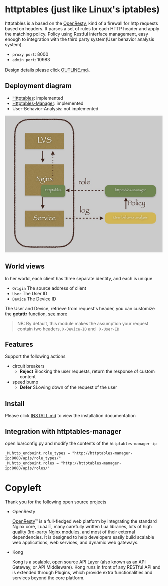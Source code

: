 # httptables (just like Linux's iptables)
httptables is a based on the [OpenResty](https://openresty.org/en/), kind of a firewall for http requests based on headers. It parses a set of rules for each HTTP header and apply the matching policy. Policy using Restful interface management, easy enough to integration with the third party system(User behavior analysis system).

* `proxy port`: 8000
* `admin port`: 10983

Design details please click [OUTLINE.md](doc/OUTLINE中文版.md)。

## Deployment diagram

* [Httptables](https://github.com/WALL-E/httptables): implemented
* [Httptables-Manager](https://github.com/WALL-E/httptables-manager): implemented
* User-Behavior-Analysis: not implemented

![image](doc/httptables-infrastructure.png)

## World views 
In her world, each client has three separate identity, and each is unique

* `Origin` The source address of client
* `User`   The User ID
* `Device` The Device ID

The User and Device, retrieve from request's header, you can customize the **getattr** function, [see more](doc/lamda.md)

> NB: By default, this module makes the assumption your request contain two headers, `X-Device-ID` and ` X-User-ID`
 
## Features
Support the following actions

* circuit breakers
  * **Reject** Blocking the user requests, return the response of custom content
* speed bump
  * **Defer** SLowing down of the request of the user

## Install
Please click [INSTALL.md](doc/INSTALL.md) to view the installation documentation

## Integration with httptables-manager
open lua/config.py and modify the contents of the `httptables-manager-ip`

```
_M.http_endpoint.role_types = "http://httptables-manager-ip:8080/apis/role_types/"
_M.http_endpoint.roles = "http://httptables-manager-ip:8080/apis/roles/"
```

# Copyleft
Thank you for the following open source projects


* OpenResty

  <span id="OpenResty">[OpenResty](https://openresty.org/en/)™</span> is a full-fledged web platform by integrating the standard Nginx core, LuaJIT, many carefully written Lua libraries, lots of high quality 3rd-party Nginx modules, and most of their external dependencies. It is designed to help developers easily build scalable web applications, web services, and dynamic web gateways.

* Kong

  [Kong](http://www.getkong.org/) is a scalable, open source API Layer (also known as an API Gateway, or API Middleware). Kong runs in front of any RESTful API and is extended through Plugins, which provide extra functionalities and services beyond the core platform.


